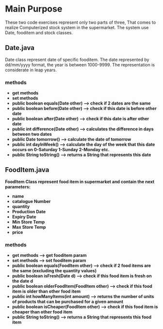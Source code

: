 # Main Purpose
These two code exercises represent only two parts of three, 
That comes to realize Computerized stock system in the supermarket.
The system use Date, fooditem and stock classes.

## Date.java

Date class represent date of specific fooditem.
The date represented by dd/mm/yyyy format, the year is between 1000-9999. 
The representation is considerate in leap years.

### methods

- <b>get methods
- <b>set methods
- <b>public boolean equals(Date other)</b>
--> check if 2 dates are the same
- <b>public boolean before(Date other)</b>
--> check if this date is before other date
- <b>public boolean after(Date other)</b>
--> check if this date is after other date
- <b>public int difference(Date other)</b>
--> calculates the difference in days between two dates
- <b>public Date tomorrow()</b>
--> calculate the date of tomorrow
- <b>public int dayInWeek()</b>
--> calculate the day of the week that this date occurs on 0-Saturday 1-Sunday 2-Monday etc.
- <b>public String toString()</b>
-->  returns a String that represents this date

## FoodItem.java

FoodItem Class represent food item in supermarket and contain the next parameters:
- name
- catalogue Number
- quantity
- Production Date
- Expiry Date
- Min Store Temp
- Max Store Temp
- price

### methods

- <b>get methods</b> --> get fooditem param
- <b>set methods</b> --> set fooditem param
- <b>public boolean equals(FoodItem other)</b> --> check if 2 food items are the same (excluding the quantity values)
- <b>public boolean isFresh(Date d)</b> --> check if this food item is fresh on the date d
- <b>public boolean olderFoodItem(FoodItem other)</b> --> check if this food item is older than other food item
- <b>public int howManyItems(int amount)</b> --> returns the number of units of products that can be purchased for a given amount
- <b>public boolean isCheaper(FoodItem other)</b> --> check if this food item is cheaper than other food item
- <b>public String toString()</b> --> returns a String that represents this food item
